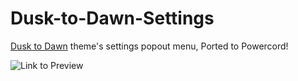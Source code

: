 # Dusk-to-Dawn-Settings
[Dusk to Dawn](https://github.com/Asteria5675/BetterDiscordThemes/blob/master/SourceCodes/src/dd.css) theme's settings popout menu, Ported to Powercord!

![Link to Preview](https://imgur.com/h4V4RuW)
